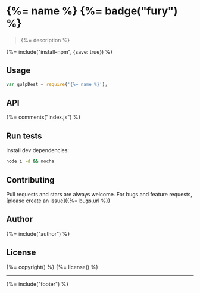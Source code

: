 # {%= name %} {%= badge("fury") %}

> {%= description %}

{%= include("install-npm", {save: true}) %}

## Usage

```js
var gulpDest = require('{%= name %}');
```

## API
{%= comments("index.js") %}


## Run tests

Install dev dependencies:

```bash
node i -d && mocha
```

## Contributing
Pull requests and stars are always welcome. For bugs and feature requests, [please create an issue]({%= bugs.url %})

## Author
{%= include("author") %}

## License
{%= copyright() %}
{%= license() %}

***

{%= include("footer") %}
